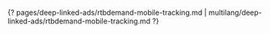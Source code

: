{? pages/deep-linked-ads/rtbdemand-mobile-tracking.md | multilang/deep-linked-ads/rtbdemand-mobile-tracking.md ?}
